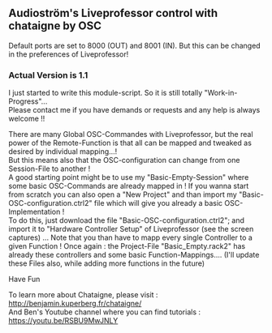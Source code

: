 ## Audioström's Liveprofessor control with chataigne by OSC
Default ports are set to  8000 (OUT) and 8001 (IN). But this can be changed in the preferences of Liveprofessor!

### Actual Version is 1.1
I just started to write this module-script. So it is still totally "Work-in-Progress"...   
Please contact me if you have demands or requests and any help is always welcome !!

There are many Global OSC-Commandes with Liveprofessor, but the real power of the Remote-Function is that all can be mapped and tweaked as desired by individual mapping...!   
But this means also that the OSC-configuration can change from one Session-File to another !   
A good starting point might be to use my "Basic-Empty-Session" where some basic OSC-Commands are already mapped in ! If you wanna start from scratch you can also open a "New Project" and than import my "Basic-OSC-configuration.ctrl2" file which will give you already a basic OSC-Implementation !   
To do this, just download the file "Basic-OSC-configuration.ctrl2"; and import it to "Hardware Controller Setup" of Liveprofessor (see the screen captures) ... Note that you than have to mapp every single Controller to a given Function ! Once again : the Project-File "Basic_Empty.rack2" has already these controllers and some basic Function-Mappings.... (I'll update these Files also, while adding more functions in the future)

Have Fun

To learn more about Chataigne, please visit : http://benjamin.kuperberg.fr/chataigne/    
And Ben's Youtube channel where you can find tutorials : https://youtu.be/RSBU9MwJNLY
